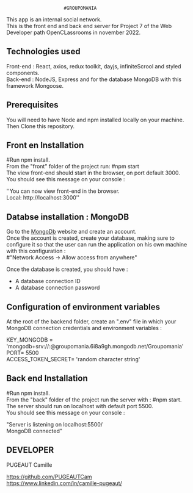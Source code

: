                          #GROUPOMANIA

This app is an internal social network.  
This is the front end and back end server for Project 7 of the Web Developer path OpenCLassrooms in november 2022.  


## Technologies used ##
Front-end : React, axios, redux toolkit, dayjs, infiniteScrool and styled components.  
Back-end : NodeJS, Express and for the database MongoDB with this framework Mongoose.  


## Prerequisites ##
You will need to have Node and npm installed locally on your machine.  
Then Clone this repository.   


## Front en Installation ##
#Run npm install.  
From the "front" folder of the project run: 
#npm start  
The view front-end should start in the browser, on port default 3000.  
You should see this message on your console :  

''You can now view front-end in the browser.  
  Local: http://localhost:3000''


## Databse installation : MongoDB ## 
Go to the [MongoDb](https://www.mongodb.com/home) website and create an account.  
Once the account is created, create your database, making sure to configure it so that the user can run the application on his own machine with this configuration :   
#"Network Access -> Allow access from anywhere"  

Once the database is created, you should have :  
* A database connection ID  
* A database connection password  


## Configuration of environment variables ##
At the root of the backend folder, create an ".env" file in which your MongoDB connection credentials and environment variables :  

KEY_MONGODB = 'mongodb+srv://<dbUserName>:<dbPassword>@groupomania.6i8a9gh.mongodb.net/Groupomania'  
PORT= 5500  
ACCESS_TOKEN_SECRET= 'random character string'  


## Back end Installation ##
#Run npm install.  
From the "back" folder of the project run the server with : 
#npm start.   
The server should run on localhost with default port 5500.  
You should see this message on your console :   

"Server is listening on localhost:5500/  
MongoDB connected"  



## DEVELOPER ##
PUGEAUT Camille   

https://github.com/PUGEAUTCam  
https://www.linkedin.com/in/camille-pugeaut/  

